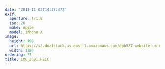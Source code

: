 ```yaml
---
date: "2018-11-02T14:38:47Z"
exif:
  aperture: f/1.8
  iso: 20
  make: Apple
  model: iPhone X
image:
  height: 960
  url: https://s3.dualstack.us-east-1.amazonaws.com/dpb587-website-us-east-1/asset/gallery/2018-europe-trip/adc41c98-09ee-7950-9dc2-6010c752844a~1280.jpg
  width: 1280
ordering: 77
title: IMG_2691.HEIC
---
```

